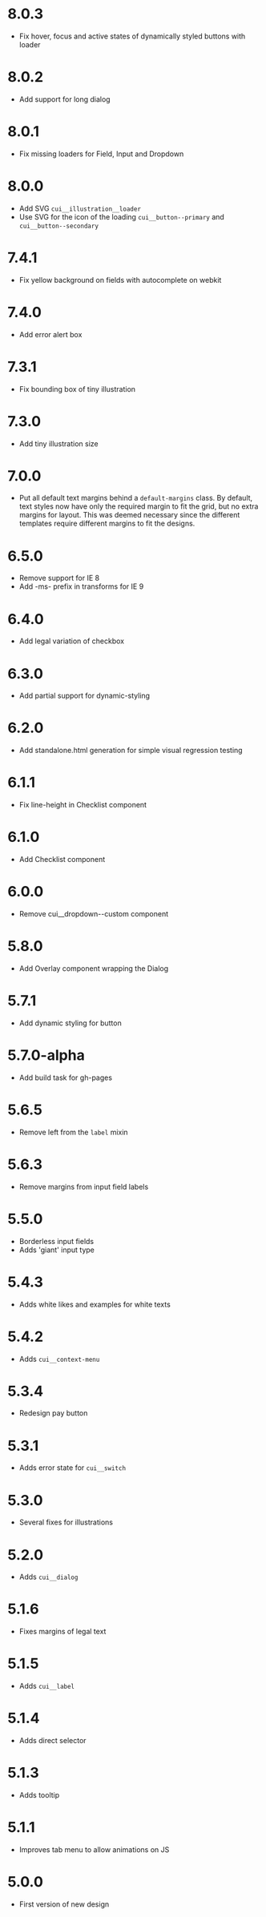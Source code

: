 # 8.0.3

- Fix hover, focus and active states of dynamically styled buttons with loader

# 8.0.2

- Add support for long dialog 

# 8.0.1

- Fix missing loaders for Field, Input and Dropdown

# 8.0.0

- Add SVG `cui__illustration__loader`
- Use SVG for the icon of the loading `cui__button--primary` and `cui__button--secondary`

# 7.4.1

- Fix yellow background on fields with autocomplete on webkit

# 7.4.0

- Add error alert box

# 7.3.1

- Fix bounding box of tiny illustration

# 7.3.0

- Add tiny illustration size

# 7.0.0

- Put all default text margins behind a `default-margins` class. By default, text styles now have only the required margin to fit the grid, but no extra margins for layout. This was deemed necessary since the different templates require different margins to fit the designs.

# 6.5.0

- Remove support for IE 8
- Add -ms- prefix in transforms for IE 9

# 6.4.0

- Add legal variation of checkbox

# 6.3.0

- Add partial support for dynamic-styling

# 6.2.0

- Add standalone.html generation for simple visual regression testing

# 6.1.1

- Fix line-height in Checklist component

# 6.1.0

- Add Checklist component

# 6.0.0

- Remove cui__dropdown--custom component

# 5.8.0

- Add Overlay component wrapping the Dialog

# 5.7.1

- Add dynamic styling for button

# 5.7.0-alpha

- Add build task for gh-pages

# 5.6.5

- Remove left from the `label` mixin

# 5.6.3

- Remove margins from input field labels

# 5.5.0

- Borderless input fields
- Adds 'giant' input type

# 5.4.3

- Adds white likes and examples for white texts

# 5.4.2

- Adds `cui__context-menu`

# 5.3.4

- Redesign pay button

# 5.3.1

- Adds error state for `cui__switch`

# 5.3.0

- Several fixes for illustrations

# 5.2.0

- Adds `cui__dialog`

# 5.1.6

- Fixes margins of legal text

# 5.1.5

- Adds `cui__label`

# 5.1.4

- Adds direct selector

# 5.1.3

- Adds tooltip

# 5.1.1

- Improves tab menu to allow animations on JS


# 5.0.0

- First version of new design
